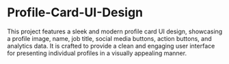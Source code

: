 # Profile-Card-UI-Design
This project features a sleek and modern profile card UI design, showcasing a profile image, name, job title, social media buttons, action buttons, and analytics data. It is crafted to provide a clean and engaging user interface for presenting individual profiles in a visually appealing manner.
